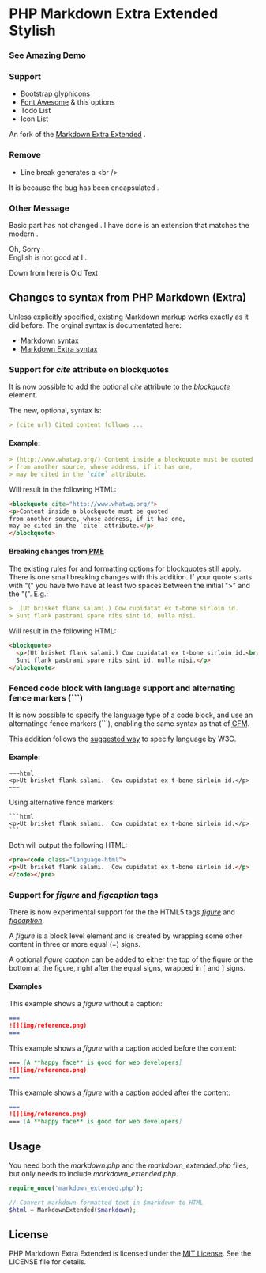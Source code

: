 # PHP Markdown Extra Extended Stylish


### See [Amazing Demo](http://demo.geeks-dev.com/markdown_e2_stylish/demo/)



### Support 

- [Bootstrap glyphicons](http://getbootstrap.com/components/#glyphicons)
- [Font Awesome](http://fontawesome.io/) & this options
- Todo List
- Icon List



An fork of the [Markdown Extra Extended](https://github.com/egil/php-markdown-extra-extended) .

### Remove

- Line break generates a &lt;br /&gt;   

It is because the bug has been encapsulated .

### Other Message

Basic part has not changed .
I have done is an extension that matches the modern .

Oh, Sorry .  
English is not good at I .


Down from here is Old Text

## Changes to syntax from PHP Markdown (Extra)

Unless explicitly specified, existing Markdown markup works exactly as it did before. The orginal syntax is documentated here:

- [Markdown syntax](http://daringfireball.net/projects/markdown/syntax)
- [Markdown Extra syntax](http://michelf.com/projects/php-markdown/extra/)


### Support for *cite* attribute on blockquotes
It is now possible to add the optional *cite* attribute to the *blockquote* element.

The new, optional, syntax is:

```markdown
> (cite url) Cited content follows ...
```

#### Example:

```markdown
> (http://www.whatwg.org/) Content inside a blockquote must be quoted 
> from another source, whose address, if it has one, 
> may be cited in the `cite` attribute.
```

Will result in the following HTML:

```html
<blockquote cite="http://www.whatwg.org/">
<p>Content inside a blockquote must be quoted 
from another source, whose address, if it has one, 
may be cited in the `cite` attribute.</p>
</blockquote>
```

#### Breaking changes from <abbr title="PHP Markdown (Extra)">PME</abbr>
The existing rules for and [formatting options](http://daringfireball.net/projects/markdown/syntax#blockquote) for blockquotes still apply. There is one small breaking changes with this addition. If your quote starts with "(" you have two have at least two spaces between the initial ">" and the "(". E.g.:

```markdown
>  (Ut brisket flank salami.) Cow cupidatat ex t-bone sirloin id. 
> Sunt flank pastrami spare ribs sint id, nulla nisi.
```

Will result in the following HTML:

```html
<blockquote>
  <p>(Ut brisket flank salami.) Cow cupidatat ex t-bone sirloin id.<br>
  Sunt flank pastrami spare ribs sint id, nulla nisi.</p>
</blockquote>
```

### Fenced code block with language support and alternating fence markers (```)
It is now possible to specify the language type of a code block, and use an alternatinge fence markers (```), enabling the same syntax as that of <abbr title="GitHub Flavored Markdown">GFM</abbr>.

This addition follows the [suggested way](http://dev.w3.org/html5/spec-author-view/the-code-element.html#the-code-element) to specify language by W3C.

#### Example:

	~~~html
	<p>Ut brisket flank salami.  Cow cupidatat ex t-bone sirloin id.</p>
	~~~

Using alternative fence markers:

	```html
	<p>Ut brisket flank salami.  Cow cupidatat ex t-bone sirloin id.</p>
	```

Both will output the following HTML:

```HTML
<pre><code class="language-html">
<p>Ut brisket flank salami.  Cow cupidatat ex t-bone sirloin id.</p>
</code></pre>
```

### Support for *figure* and *figcaption* tags
There is now experimental support for the the HTML5 tags *[figure](http://dev.w3.org/html5/markup/figure.html)* and *[figcaption](http://dev.w3.org/html5/markup/figcaption.html)*.

A *figure* is a block level element and is created by wrapping some other content in three or more equal (=) signs. 

A optional *figure caption* can be added to either the top of the figure or the bottom at the figure, right after the equal signs, wrapped in [ and ] signs.

#### Examples
This example shows a *figure* without a caption:

```markdown
===
![](img/reference.png)
===
```

This example shows a *figure* with a caption added before the content:

```markdown
=== [A **happy face** is good for web developers]
![](img/reference.png)
===
```

This example shows a *figure* with a caption added after the content:

```markdown
===
![](img/reference.png)
=== [A **happy face** is good for web developers]
``` 

## Usage
You need both the *markdown.php* and the *markdown_extended.php* files, but only needs to include *markdown_extended.php*.

```PHP
require_once('markdown_extended.php');

// Convert markdown formatted text in $markdown to HTML
$html = MarkdownExtended($markdown);
```

## License
PHP Markdown Extra Extended is licensed under the [MIT License](http://opensource.org/licenses/MIT). See the LICENSE file for details.